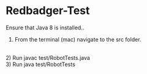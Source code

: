 # Redbadger-Test

Ensure that Java 8 is installed..
</br>
1) From the terminal (mac) navigate to the src folder.
</br>
2) Run javac test/RobotTests.java 
</br>
3) Run java test/RobotTests
